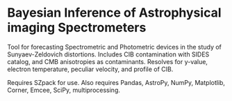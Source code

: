 # Bayesian Inference of Astrophysical imaging Spectrometers

Tool for forecasting Spectrometric and Photometric devices in the study of Sunyaev-Zeldovich distortions.
Includes CIB contamination with SIDES catalog, and CMB anisotropies as contaminants.
Resolves for y-value, electron temperature, peculiar velocity, and profile of CIB. 

Requires SZpack for use.
Also requires Pandas, AstroPy, NumPy, Matplotlib, Corner, Emcee, SciPy, multiprocessing.
